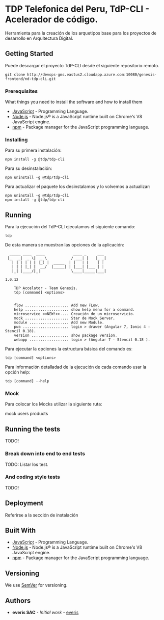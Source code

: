 # TDP Telefonica del Peru, TdP-CLI - Acelerador de código.

Herramienta para la creación de los arquetipos base para los proyectos de desarrollo en Arquitectura Digital.

## Getting Started

Puede descargar el proyecto TdP-CLI desde el siguiente repositorio remoto.

```
git clone http://devops-gns.eastus2.cloudapp.azure.com:10080/genesis-frontend/nd-tdp-cli.git
```

### Prerequisites

What things you need to install the software and how to install them

* [JavaScript](http://www.ecma-international.org/publications/standards/Ecma-262.htm) - Programming Language.
* [Node.js](https://nodejs.org/en/) - Node.js® is a JavaScript runtime built on Chrome's V8 JavaScript engine.
* [npm](https://www.npmjs.com/) - Package manager for the JavaScript programming language.

### Installing

Para su primera instalación:

```
npm install -g @tdp/tdp-cli
```

Para su desinstalación:

```
npm uninstall -g @tdp/tdp-cli
```

Para actualizar el paquete los desinstalamos y lo volvemos a actualizar:

```
npm uninstall -g @tdp/tdp-cli
npm install -g @tdp/tdp-cli
```

## Running

Para la ejecución del TdP-CLI ejecutamos el siguiente comando:

```
tdp
```

De esta manera se muestran las opciones de la aplicación:

```
  _____ ____  ____             ____ _     ___
 |_   _|  _ \|  _ \           / ___| |   |_ _|
   | | | | | | |_) |  _____  | |   | |    | |
   | | | |_| |  __/  |_____| | |___| |___ | |
   |_| |____/|_|              \____|_____|___|

1.0.12

    TDP Accelator - Team Genesis.
    tdp [command] <options>


    flow .................... Add new FLow.
    help .................... show help menu for a command.
    microservice <<NEW!>>.... Creación de un microservicio.
    mock .................... Star de Mock Server.
    module .................. Add new Module.
    pwa ..................... login > drawer (Angular 7, Ionic 4 - Stencil 0.18).
    version ................. show package version.
    webapp .................. login > (Angular 7 - Stencil 0.18 ).
```

Para ejecutar la opciones la estructura básica del comando es:

```
tdp [command] <options>
```

Para información detalladad de la ejecución de cada comando usar la opción help:

```
tdp [command] --help
```

### Mock

Para colocar los Mocks utilizar la siguiente ruta:

   mock
     users
     products

## Running the tests

TODO!

### Break down into end to end tests

TODO: Listar los test.

### And coding style tests

TODO!

## Deployment

Referirse a la sección de instalación

## Built With

* [JavaScript](http://www.ecma-international.org/publications/standards/Ecma-262.htm) - Programming Language.
* [Node.js](https://nodejs.org/en/) - Node.js® is a JavaScript runtime built on Chrome's V8 JavaScript engine.
* [npm](https://www.npmjs.com/) - Package manager for the JavaScript programming language.

## Versioning

We use [SemVer](http://semver.org/) for versioning.

## Authors

* **everis SAC** - *Initial work* - [everis](https://www.everis.com/peru)